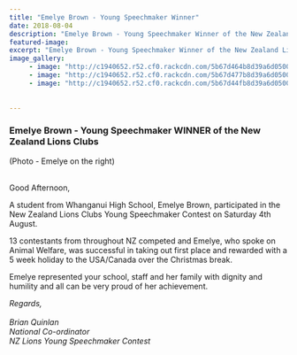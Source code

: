 ```yaml
---
title: "Emelye Brown - Young Speechmaker Winner"
date: 2018-08-04
description: "Emelye Brown - Young Speechmaker Winner of the New Zealand Lions Clubs on Saturday 4 August..."
featured-image: 
excerpt: "Emelye Brown - Young Speechmaker Winner of the New Zealand Lions Clubs on Saturday 4 August."
image_gallery:
     - image: "http://c1940652.r52.cf0.rackcdn.com/5b67d464b8d39a6d05000626/booklet.gif"
     - image: "http://c1940652.r52.cf0.rackcdn.com/5b67d477b8d39a6d05000628/Emelye-Brown-standing-with-3-others.gif"
     - image: "http://c1940652.r52.cf0.rackcdn.com/5b67d44fb8d39a6d05000624/with-certificate--others.gif"
    
    
---
```


<h3>Emelye Brown - Young Speechmaker WINNER of the New Zealand Lions Clubs</h3>
<p>(Photo - Emelye on the right)<br /><br /></p>
<p>Good Afternoon,&nbsp;</p>
<p>A student from Whanganui High School, Emelye Brown, participated in the New Zealand Lions Clubs Young Speechmaker Contest on Saturday 4th August.&nbsp;</p>
<p>13 contestants from throughout NZ competed and Emelye, who spoke on Animal Welfare, was successful in taking out first place and rewarded with a 5 week holiday to the USA/Canada over the Christmas break.&nbsp;</p>
<p>Emelye represented your school, staff and her family with dignity and humility and all can be very proud of her achievement.&nbsp;</p>
<p><em>Regards,<br /><br /></em><em>Brian Quinlan<br /></em><em>National Co-ordinator<br /></em><em>NZ Lions Young Speechmaker Contest&nbsp;</em></p>

